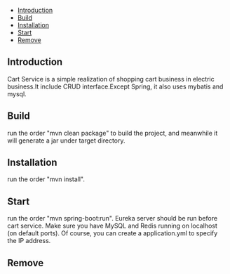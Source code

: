 * [Introduction](#1)
* [Build ](#2)
* [Installation](#3)
* [Start](#4)
* [Remove](#5)

## <a name="1">Introduction</a>
Cart Service is a simple realization of shopping cart business in electric business.It include CRUD interface.Except Spring, it also uses mybatis and mysql.


## <a name="2">Build</a>
run the order "mvn clean package" to build the project, and meanwhile it will generate a jar under target directory.

## <a name="3">Installation</a>
run the order "mvn install".

## <a name="4">Start</a>
run the order "mvn spring-boot:run". Eureka server should be run before cart service. Make sure you have MySQL and Redis running on localhost (on default ports). Of course, you can create a application.yml to specify the IP address.

## <a name="5">Remove</a>


